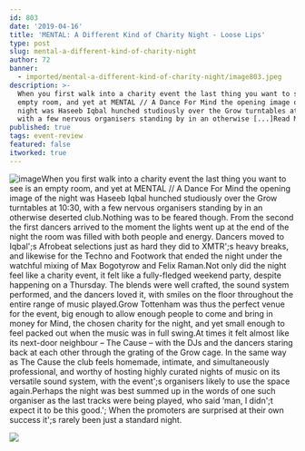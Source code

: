 ```yaml
---
id: 803
date: '2019-04-16'
title: 'MENTAL: A Different Kind of Charity Night - Loose Lips'
type: post
slug: mental-a-different-kind-of-charity-night
author: 72
banner:
  - imported/mental-a-different-kind-of-charity-night/image803.jpeg
description: >-
  When you first walk into a charity event the last thing you want to see is an
  empty room, and yet at MENTAL // A Dance For Mind the opening image of the
  night was Haseeb Iqbal hunched studiously over the Grow turntables at 10:30,
  with a few nervous organisers standing by in an otherwise [...]Read More...
published: true
tags: event-review
featured: false
itworked: true
---
```

![image](../imported/mental-a-different-kind-of-charity-night/image803.jpeg)When you first walk into a charity event the last thing you want to see is an empty room, and yet at MENTAL // A Dance For Mind the opening image of the night was Haseeb Iqbal hunched studiously over the Grow turntables at 10:30, with a few nervous organisers standing by in an otherwise deserted club.Nothing was to be feared though. From the second the first dancers arrived to the moment the lights went up at the end of the night the room was filled with both people and energy. Dancers moved to Iqbal';s Afrobeat selections just as hard they did to XMTR';s heavy breaks, and likewise for the Techno and Footwork that ended the night under the watchful mixing of Max Bogotyrow and Felix Raman.Not only did the night feel like a charity event, it felt like a fully-fledged weekend party, despite happening on a Thursday. The blends were well crafted, the sound system performed, and the dancers loved it, with smiles on the floor throughout the entire range of music played.Grow Tottenham was thus the perfect venue for the event, big enough to allow enough people to come and bring in money for Mind, the chosen charity for the night, and yet small enough to feel packed out when the music was in full swing.At times it felt almost like its next-door neighbour – The Cause – with the DJs and the dancers staring back at each other through the grating of the Grow cage. In the same way as The Cause the club feels homemade, intimate, and simultaneously professional, and worthy of hosting highly curated nights of music on its versatile sound system, with the event';s organisers likely to use the space again.Perhaps the night was best summed up in the words of one such organiser as the last tracks were being played, who said ‘man, I didn';t expect it to be this good.'; When the promoters are surprised at their own success it';s rarely been just a standard night.

![](/wp-content/uploads/live/img/wysiwyg/5cb46babd19ed.JPG)